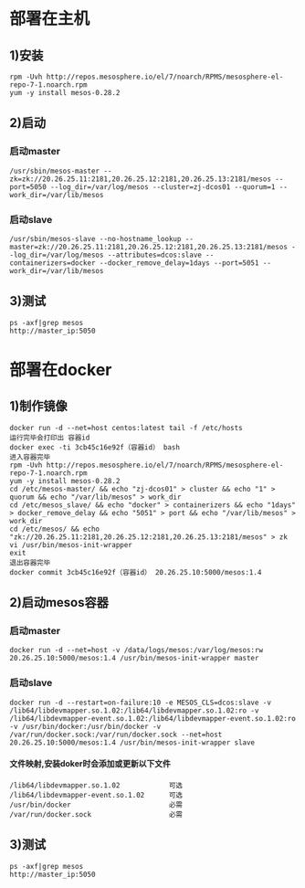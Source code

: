 # 部署在主机
## 1)安装
    rpm -Uvh http://repos.mesosphere.io/el/7/noarch/RPMS/mesosphere-el-repo-7-1.noarch.rpm
    yum -y install mesos-0.28.2
## 2)启动
### 启动master
    /usr/sbin/mesos-master --zk=zk://20.26.25.11:2181,20.26.25.12:2181,20.26.25.13:2181/mesos --port=5050 --log_dir=/var/log/mesos --cluster=zj-dcos01 --quorum=1 --work_dir=/var/lib/mesos
### 启动slave    
    /usr/sbin/mesos-slave --no-hostname_lookup --master=zk://20.26.25.11:2181,20.26.25.12:2181,20.26.25.13:2181/mesos --log_dir=/var/log/mesos --attributes=dcos:slave --containerizers=docker --docker_remove_delay=1days --port=5051 --work_dir=/var/lib/mesos
## 3)测试
    ps -axf|grep mesos
    http://master_ip:5050

# 部署在docker
## 1)制作镜像
    docker run -d --net=host centos:latest tail -f /etc/hosts
    运行完毕会打印出 容器id
    docker exec -ti 3cb45c16e92f（容器id） bash
    进入容器完毕
    rpm -Uvh http://repos.mesosphere.io/el/7/noarch/RPMS/mesosphere-el-repo-7-1.noarch.rpm
    yum -y install mesos-0.28.2
    cd /etc/mesos-master/ && echo "zj-dcos01" > cluster && echo "1" > quorum && echo "/var/lib/mesos" > work_dir
    cd /etc/mesos_slave/ && echo "docker" > containerizers && echo "1days" > docker_remove_delay && echo "5051" > port && echo "/var/lib/mesos" > work_dir
    cd /etc/mesos/ && echo "zk://20.26.25.11:2181,20.26.25.12:2181,20.26.25.13:2181/mesos" > zk
    vi /usr/bin/mesos-init-wrapper
    exit
    退出容器完毕
    docker commit 3cb45c16e92f（容器id） 20.26.25.10:5000/mesos:1.4
## 2)启动mesos容器
### 启动master
    docker run -d --net=host -v /data/logs/mesos:/var/log/mesos:rw 20.26.25.10:5000/mesos:1.4 /usr/bin/mesos-init-wrapper master
### 启动slave
    docker run -d --restart=on-failure:10 -e MESOS_CLS=dcos:slave -v /lib64/libdevmapper.so.1.02:/lib64/libdevmapper.so.1.02:ro -v /lib64/libdevmapper-event.so.1.02:/lib64/libdevmapper-event.so.1.02:ro -v /usr/bin/docker:/usr/bin/docker -v /var/run/docker.sock:/var/run/docker.sock --net=host 20.26.25.10:5000/mesos:1.4 /usr/bin/mesos-init-wrapper slave
#### 文件映射,安装doker时会添加或更新以下文件
    /lib64/libdevmapper.so.1.02            可选
    /lib64/libdevmapper-event.so.1.02      可选
    /usr/bin/docker                        必需
    /var/run/docker.sock                   必需
## 3)测试
    ps -axf|grep mesos
    http://master_ip:5050
